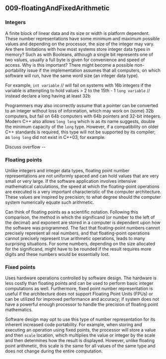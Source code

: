 ## 009-floatingAndFixedArithmetic

### Integers
A finite block of linear data and its size or width is platform dependent.  These number representations have some minimum and maximum possible values and depending on the processor, the size of the integer may vary.  Are there limitations with how most systems store integer data types in memory?  Such as with Booleans, although a single bit represents one of two values, usually a full byte is given for convenience and speed of access.  Why is this important?  There might become a possible non-portability issue if the implementation assumes that all computers, on which software will run, have the same word size (an integer data type).  

For example, 
       ` int variable ` // will fail on systems with 16b integers if the variable is attempting to hold values > 2 to the 15th - 1
       ` long variable ` // instead declare a long having at least 32b
        
Programmers may also incorrectly assume that a pointer can be converted to an integer without loss of information, which may work on (some) 32b computers, but fail on 64b computers with 64b pointers and 32-bit integers.  Modern C++ also allows `long long` which is as its name suggests, double the minimum capacity of the `long` type.  However, if a compatibility on older C++ standards is required, this type will not be supported by its compiler; as `long long` did not exist in C++03, for example.

Discuss overflow -- 

### Floating points
Unlike integers and integer data types, floating point number representations are not uniformly spaced and can hold values that are very small or very large.  If the software application involves intensive mathematical calculations, the speed at which the floating-point operations are executed is a very important characteristic of the computer architecture.  These values are inspired by precision; to what degree should the computer system numerically equate such arithmetic. 

Can think of floating points as a scientific notation.  Following this comparison, the method in which the significand (or number to the left of the decimal) and exponent are stored in a computer is dependent upon how the software was programmed.  The fact that floating-point numbers cannot precisely represent all real numbers, and that floating-point operations cannot precisely represent true arithmetic operations, leads to many surprising situations.  For some numbers, depending on the size allocated for the significand, might have to be rounded if the result requires more digits and these numbers would be essentially lost.

### Fixed points
Uses hardware operations controlled by software design.  The hardware is less costly than floating points and can be used to perform basic integer computations as well.  Furthermore, fixed point number representation is useful if the architecture does not support Floating Point Units (FPUs) or can be utilized for improved performance and accuracy; if system does not have a powerful enough processor to handle the precision of floating point mathematics.

Software design may opt to use this type of number representation for its inherent increased code portability.  For example, when storing and executing an operation using fixed points, the processor will store a value and then `scale` location, which multiplies the value or integer by the scale and then determines how the result is displayed.  However, unlike floating point arithmetic, this scale is the same for all values of the same type and does not change during the entire computation.
